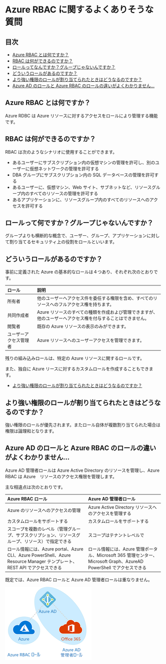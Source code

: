# Azure RBAC に関するよくありそうな質問

## 目次

- [Azure RBAC とは何ですか？](#q-about)
- [RBAC は何ができるのですか？](#q-about2)
- [ロールってなんですか？グループじゃないんですか？](#q-about3)
- [どういうロールがあるのですか？](#q-roles)
- [より強い権限のロールが割り当てられたときはどうなるのですか？](#q-multi-roles)
- [Azure AD のロールと Azure RBAC のロールの違いがよくわかりません…](#q-ad-rbac)

## <a id="q-about">Azure RBAC とは何ですか？</a>

Azure RDBC は Azure リソースに対するアクセスをロールにより管理する機能です。

## <a id="q-about2">RBAC は何ができるのですか？</a>

RBAC は次のようなシナリオに使用することができます。

- あるユーザーにサブスクリプション内の仮想マシンの管理を許可し、別のユーザーに仮想ネットワークの管理を許可する
- DBA グループにサブスクリプション内の SQL データベースの管理を許可する
- あるユーザーに、仮想マシン、Web サイト、サブネットなど、リソースグループ内のすべてのリソースの管理を許可する
- あるアプリケーションに、リソースグループ内のすべてのリソースへのアクセスを許可する

## <a id="q-about3">ロールって何ですか？グループじゃないんですか？</a>

グループよりも横断的な概念で、ユーザー、グループ、アプリケーションに対して割り当てるセキュリティ上の役割をロールといいます。

## <a id="q-roles">どういうロールがあるのですか？</a>

事前に定義された Azure の基本的なロールは４つあり、それぞれ次のとおりです。

| ロール | 説明　|
| :----- | :----- |
| 所有者 | 他のユーザーへアクセス件を委任する権限を含め、すべてのリソースへのフルアクセス権を持ちます。 |
| 共同作成者 | Azure リソースのすべての種類を作成および管理できますが、他のユーザーへアクセス権を付与することはできません。　|
| 閲覧者 | 既存の Azure リソースの表示のみができます。 |
| ユーザーアクセス管理者 | Azure リソースへのユーザーアクセスを管理できます。 |

残りの組み込みロールは、特定の Azure リソースに関するロールです。

また、独自に Azure リースに対するカスタムロールを作成することもできます。

- [より強い権限のロールが割り当てられたときはどうなるのですか？](#q-multi-roles)

## <a id="q-multi-roles">より強い権限のロールが割り当てられたときはどうなるのですか？</a>

強い権限のロールが優先されます。またロール自体が複数割り当てられた場合は権限は論理和となります。

## <a id="q-ad-rbac">Azure AD のロールと Azure RBAC のロールの違いがよくわかりません…</a>

Azure AD 管理者ロールは Azure Active Directory のリソースを管理し、Azure RBAC は Azure　リソースのアクセス権限を管理します。

主な相違点は次のとおりです。

| Azure RBAC ロール | Azure AD 管理者ロール |
| :--------------- | :----------------- |
| Azure のリソースへのアクセスの管理 | Azure Active Directory リソースへのアクセスを管理する |
| カスタムロールをサポートする | カスタムロールをサポートする |
| スコープを複数のレベル（管理グループ、サブスクリプション、リソースグループ、リソース）で指定できる | スコープはテナントレベルで |
| ロール情報には、Azure portal、Azure CLI、Azure PowerShell、Azure Resource Manager テンプレート、REST API でアクセスできる | ロール情報には、Azure 管理ポータル、Microsoft 365 管理センター、Microsoft Graph、AzureAD PowerShell でアクセスできる |

既定では、Azure RBAC ロールと Azure AD 管理者ロールは重なりません。

![Azure RBAC ロールとAzure AD 管理者ロールの関係](azure-office-roles.png)